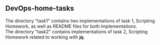 ## DevOps-home-tasks ##
The directory "task1" contains two implementations of task 1, Scripting Homework, as well as README files for both implementations.  
The directory "task2" contains implementations of task 2, Scripting Homework related to working with **jq**.  
